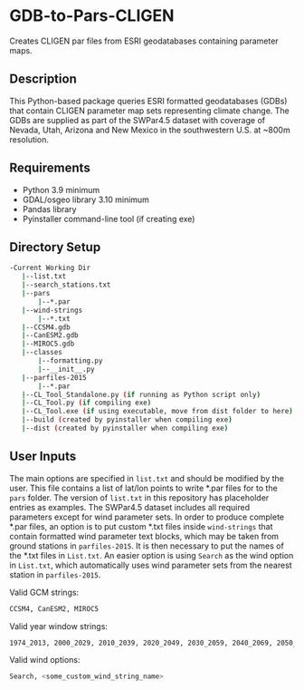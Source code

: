 # GDB-to-Pars-CLIGEN
Creates CLIGEN par files from ESRI geodatabases containing parameter maps.

## Description
This Python-based package queries ESRI formatted geodatabases (GDBs) that contain CLIGEN parameter map sets representing climate change. The GDBs are supplied as part of the SWPar4.5 dataset with coverage of Nevada, Utah, Arizona and New Mexico in the southwestern U.S. at ~800m resolution.

## Requirements
- Python 3.9 minimum
- GDAL/osgeo library 3.10 minimum
- Pandas library
- Pyinstaller command-line tool (if creating exe)

## Directory Setup
```bash
-Current Working Dir
   |--list.txt
   |--search_stations.txt
   |--pars
       |--*.par
   |--wind-strings
       |--*.txt
   |--CCSM4.gdb
   |--CanESM2.gdb
   |--MIROC5.gdb
   |--classes
       |--formatting.py
       |--__init__.py
   |--parfiles-2015
       |--*.par
   |--CL_Tool_Standalone.py (if running as Python script only)
   |--CL_Tool.py (if compiling exe)
   |--CL_Tool.exe (if using executable, move from dist folder to here)
   |--build (created by pyinstaller when compiling exe)
   |--dist (created by pyinstaller when compiling exe)
```
## User Inputs
The main options are specified in `list.txt` and should be modified by the user. This file contains a list of lat/lon points to write *.par files for to the `pars` folder. The version of `list.txt` in this repository has placeholder entries as examples. The SWPar4.5 dataset includes all required parameters except for wind parameter sets. In order to produce complete *.par files, an option is to put custom *.txt files inside `wind-strings` that contain formatted wind parameter text blocks, which may be taken from ground stations in `parfiles-2015`. It is then necessary to put the names of the *.txt files in `List.txt`. An easier option is using `Search` as the wind option in `List.txt`, which automatically uses wind parameter sets from the nearest station in `parfiles-2015`.

Valid GCM strings:
```sh
CCSM4, CanESM2, MIROC5
```

Valid year window strings:
```sh
1974_2013, 2000_2029, 2010_2039, 2020_2049, 2030_2059, 2040_2069, 2050_2079, 2060_2089, 2070_2099
```

Valid wind options:
```sh
Search, <some_custom_wind_string_name>
```

